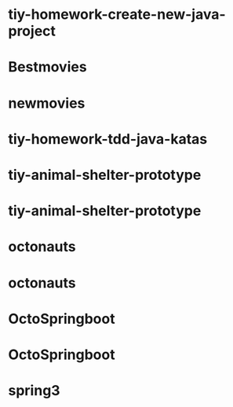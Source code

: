 # tiy-homework-create-new-java-project
# Bestmovies
# newmovies
# tiy-homework-tdd-java-katas
# tiy-animal-shelter-prototype
# tiy-animal-shelter-prototype
# octonauts
# octonauts
# OctoSpringboot
# OctoSpringboot
# spring3
